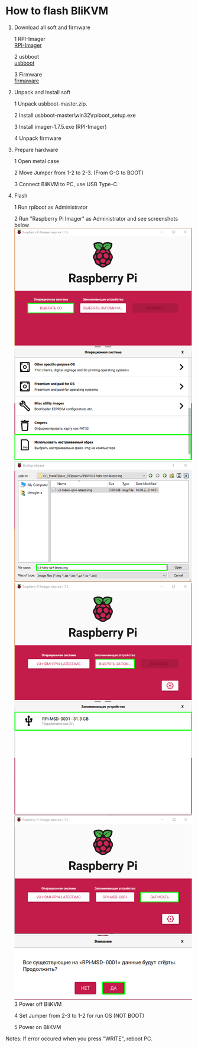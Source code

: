 # How to flash BliKVM

1. Download all soft and firmware  

    1 RPI-Imager  
[RPI-Imager](https://github.com/raspberrypi/rpi-imager/releases/download/v1.7.5/imager-1.7.5.exe)

    2 usbboot  
[usbboot](https://github.com/raspberrypi/usbboot/archive/refs/heads/master.zip)

    3 Firmware  
[firmaware](https://files.pikvm.org/images/v3-hdmi-rpi4-latest.img.xz)

2. Unpack and Install soft  

    1 Unpack usbboot-master.zip.  

    2 Install usbboot-master\win32\rpiboot_setup.exe

    3 Install imager-1.7.5.exe (RPI-Imager)

    4 Unpack firmware

3. Prepare hardware  

    1 Open metal case

    2 Move Jumper from 1-2 to 2-3. (From G-G to BOOT)

    3 Connect BliKVM to PC, use USB Type-C.

4. Flash  

    1 Run rpiboot as Administrator

    2 Run "Raspberry Pi Imager" as Administrator and see screenshots below
![alt text](Screenshot_1.png "Title")
![alt text](Screenshot_2.png "Title")
![alt text](Screenshot_3.png "Title")
![alt text](Screenshot_4.png "Title")
![alt text](Screenshot_5.png "Title")
![alt text](Screenshot_6.png "Title")
![alt text](Screenshot_7.png "Title")
    3 Power off BliKVM

    4 Set Jumper from 2-3 to 1-2 for run OS (NOT BOOT)

    5 Power on BliKVM

Notes:
If error occured when you press "WRITE", reboot PC.
